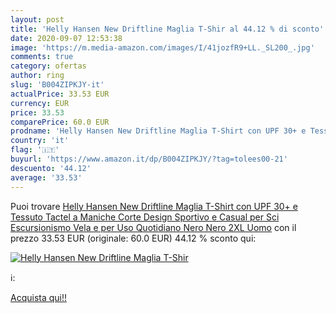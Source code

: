```yaml
---
layout: post
title: 'Helly Hansen New Driftline Maglia T-Shir al 44.12 % di sconto'
date: 2020-09-07 12:53:38
image: 'https://m.media-amazon.com/images/I/41jozfR9+LL._SL200_.jpg'
comments: true
category: ofertas
author: ring
slug: 'B004ZIPKJY-it'
actualPrice: 33.53 EUR
currency: EUR
price: 33.53
comparePrice: 60.0 EUR
prodname: 'Helly Hansen New Driftline Maglia T-Shirt con UPF 30+ e Tessuto Tactel a Maniche Corte  Design Sportivo e Casual  per Sci  Escursionismo  Vela e per Uso Quotidiano   Nero  Nero   2XL  Uomo'
country: 'it'
flag: '🇮🇹'
buyurl: 'https://www.amazon.it/dp/B004ZIPKJY/?tag=tolees00-21'
descuento: '44.12'
average: '33.53'
---
```


Puoi trovare [Helly Hansen New Driftline Maglia T-Shirt con UPF 30+ e Tessuto Tactel a Maniche Corte  Design Sportivo e Casual  per Sci  Escursionismo  Vela e per Uso Quotidiano   Nero  Nero   2XL  Uomo](https://www.amazon.it/dp/B004ZIPKJY/?tag=tolees00-21) con il prezzo 33.53 EUR (originale: 60.0 EUR) 44.12 % sconto qui:

[![Helly Hansen New Driftline Maglia T-Shir](https://m.media-amazon.com/images/I/41jozfR9+LL._SL200_.jpg)](https://www.amazon.it/dp/B004ZIPKJY/?tag=tolees00-21)

ℹ️:


[Acquista qui!!](https://www.amazon.it/dp/B004ZIPKJY/?tag=tolees00-21)
